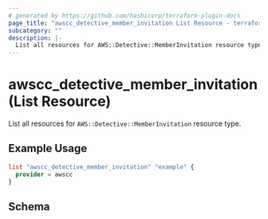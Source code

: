 ```yaml
---
# generated by https://github.com/hashicorp/terraform-plugin-docs
page_title: "awscc_detective_member_invitation List Resource - terraform-provider-awscc"
subcategory: ""
description: |-
  List all resources for AWS::Detective::MemberInvitation resource type.
---
```


# awscc_detective_member_invitation (List Resource)

List all resources for `AWS::Detective::MemberInvitation` resource type.

## Example Usage

```terraform
list "awscc_detective_member_invitation" "example" {
  provider = awscc
}
```

<!-- schema generated by tfplugindocs -->
## Schema
